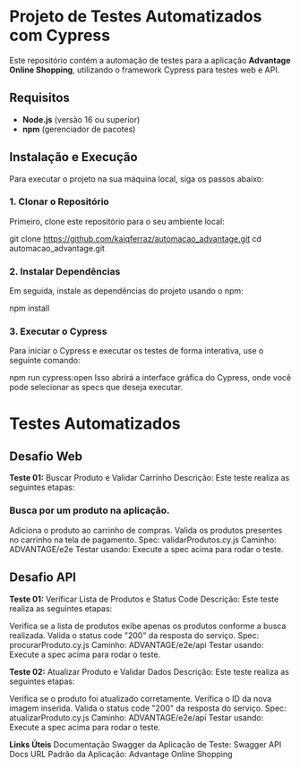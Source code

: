 # Projeto de Testes Automatizados com Cypress

Este repositório contém a automação de testes para a aplicação **Advantage Online Shopping**, utilizando o framework Cypress para testes web e API.

## Requisitos

- **Node.js** (versão 16 ou superior)
- **npm** (gerenciador de pacotes)

## Instalação e Execução

Para executar o projeto na sua máquina local, siga os passos abaixo:

### 1. Clonar o Repositório

Primeiro, clone este repositório para o seu ambiente local:

git clone https://github.com/kaiqferraz/automacao_advantage.git
cd automacao_advantage.git

### 2. Instalar Dependências

Em seguida, instale as dependências do projeto usando o npm:

npm install 

### 3. Executar o Cypress
Para iniciar o Cypress e executar os testes de forma interativa, use o seguinte comando:

npm run cypress:open
Isso abrirá a interface gráfica do Cypress, onde você pode selecionar as specs que deseja executar.

# Testes Automatizados
## Desafio Web
**Teste 01:** Buscar Produto e Validar Carrinho
Descrição: Este teste realiza as seguintes etapas:

### Busca por um produto na aplicação.
Adiciona o produto ao carrinho de compras.
Valida os produtos presentes no carrinho na tela de pagamento.
Spec: validarProdutos.cy.js
Caminho: ADVANTAGE/e2e
Testar usando: Execute a spec acima para rodar o teste.

## Desafio API
**Teste 01:** Verificar Lista de Produtos e Status Code
Descrição: Este teste realiza as seguintes etapas:

Verifica se a lista de produtos exibe apenas os produtos conforme a busca realizada.
Valida o status code "200" da resposta do serviço.
Spec: procurarProduto.cy.js
Caminho: ADVANTAGE/e2e/api
Testar usando: Execute a spec acima para rodar o teste.

**Teste 02:** Atualizar Produto e Validar Dados
Descrição: Este teste realiza as seguintes etapas:

Verifica se o produto foi atualizado corretamente.
Verifica o ID da nova imagem inserida.
Valida o status code "200" da resposta do serviço.
Spec: atualizarProduto.cy.js
Caminho: ADVANTAGE/e2e/api
Testar usando: Execute a spec acima para rodar o teste.

**Links Úteis**
Documentação Swagger da Aplicação de Teste: Swagger API Docs
URL Padrão da Aplicação: Advantage Online Shopping
